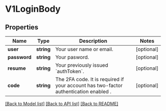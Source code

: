 # V1LoginBody

## Properties
Name | Type | Description | Notes
------------ | ------------- | ------------- | -------------
**user** | **string** | Your user name or email. | [optional] 
**password** | **string** | Your pasword. | [optional] 
**resume** | **string** | Your previously issued &#x60;authToken&#x60;. | [optional] 
**code** | **string** | The 2FA code. It is required if your account has two-factor authentication enabled . | [optional] 

[[Back to Model list]](../../README.md#documentation-for-models) [[Back to API list]](../../README.md#documentation-for-api-endpoints) [[Back to README]](../../README.md)

